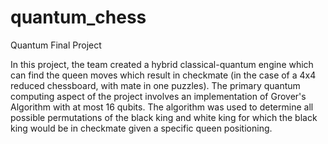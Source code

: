 # quantum_chess
Quantum Final Project

In this project, the team created a hybrid classical-quantum engine which can find the queen moves which result in checkmate (in the case of a 4x4 reduced chessboard, with mate in one puzzles). The primary quantum computing aspect of the project involves an implementation of Grover's Algorithm with at most 16 qubits. The algorithm was used to determine all possible permutations of the black king and white king for which the black king would be in checkmate given a specific queen positioning. 
